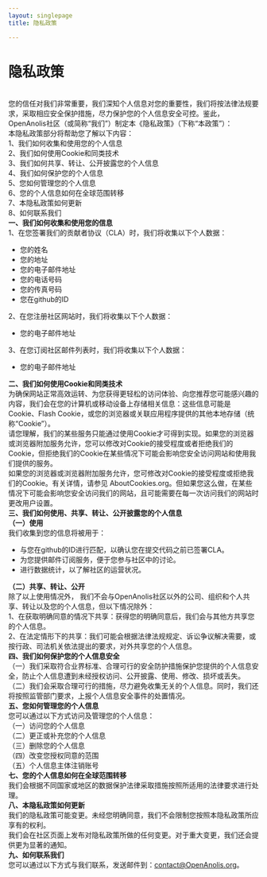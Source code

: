 ```yaml
---
layout: singlepage
title: 隐私政策

---
```


# 隐私政策


<br />您的信任对我们非常重要，我们深知个人信息对您的重要性，我们将按法律法规要求，采取相应安全保护措施，尽力保护您的个人信息安全可控。鉴此，OpenAnolis社区（或简称“我们”）制定本《隐私政策》（下称“本政策”）：<br />本隐私政策部分将帮助您了解以下内容：<br />1、我们如何收集和使用您的个人信息<br />2、我们如何使用Cookie和同类技术<br />3、我们如何共享、转让、公开披露您的个人信息<br />4、我们如何保护您的个人信息<br />5、您如何管理您的个人信息<br />6、您的个人信息如何在全球范围转移<br />7、本隐私政策如何更新<br />8、如何联系我们<br />**一、我们如何收集和使用您的信息**<br />1、在您签署我们的贡献者协议（CLA）时，我们将收集以下个人数据：

- 您的姓名<br />
- 您的地址<br />
- 您的电子邮件地址<br />
- 您的电话号码<br />
- 您的传真号码<br />
- 您在github的ID<br />

2、在您注册社区网站时，我们将收集以下个人数据：

- 您的电子邮件地址<br />

3、在您订阅社区邮件列表时，我们将收集以下个人数据：

- 您的电子邮件地址 <br />

**二、我们如何使用Cookie和同类技术**<br />为确保网站正常高效运转、为您获得更轻松的访问体验、向您推荐您可能感兴趣的内容，我们会在您的计算机或移动设备上存储相关信息：这些信息可能是Cookie、Flash Cookie，或您的浏览器或关联应用程序提供的其他本地存储（统称“Cookie”）。<br />请您理解，我们的某些服务只能通过使用Cookie才可得到实现。如果您的浏览器或浏览器附加服务允许，您可以修改对Cookie的接受程度或者拒绝我们的Cookie，但拒绝我们的Cookie在某些情况下可能会影响您安全访问网站和使用我们提供的服务。<br />如果您的浏览器或浏览器附加服务允许，您可修改对Cookie的接受程度或拒绝我们的Cookie。有关详情，请参见 AboutCookies.org。但如果您这么做，在某些情况下可能会影响您安全访问我们的网站，且可能需要在每一次访问我们的网站时更改用户设置。<br />**三、我们如何使用、共享、转让、公开披露您的个人信息**<br />**（一）使用**<br /> 我们收集到您的信息将被用于：

- 与您在github的ID进行匹配，以确认您在提交代码之前已签署CLA。<br />
- 为您提供邮件订阅服务，便于您参与社区中的讨论。<br />
- 进行数据统计，以了解社区的运营状况。<br />

**（二）共享、转让、公开**<br />除了以上使用情况外， 我们不会与OpenAnolis社区以外的公司、组织和个人共享、转让以及您的个人信息，但以下情况除外：<br />1、在获取明确同意的情况下共享：获得您的明确同意后，我们会与其他方共享您的个人信息。<br />2、在法定情形下的共享：我们可能会根据法律法规规定、诉讼争议解决需要，或按行政、司法机关依法提出的要求，对外共享您的个人信息。<br />**四、我们如何保护您的个人信息安全**<br />（一）我们采取符合业界标准、合理可行的安全防护措施保护您提供的个人信息安全，防止个人信息遭到未经授权访问、公开披露、使用、修改、损坏或丢失。<br />（二）我们会采取合理可行的措施，尽力避免收集无关的个人信息。同时，我们还将按照监管部门要求，上报个人信息安全事件的处置情况。<br />**五、您如何管理您的个人信息**<br />您可以通过以下方式访问及管理您的个人信息：<br />（一）访问您的个人信息<br />（二）更正或补充您的个人信息<br />（三）删除您的个人信息<br />（四）改变您授权同意的范围<br />（五）个人信息主体注销账号<br />**七、您的个人信息如何在全球范围转移**<br />我们会根据不同国家或地区的数据保护法律采取措施按照所适用的法律要求进行处理。<br />**八、本隐私政策如何更新**<br />我们的隐私政策可能变更。未经您明确同意，我们不会限制您按照本隐私政策所应享有的权利。<br />我们会在社区页面上发布对隐私政策所做的任何变更。对于重大变更，我们还会提供更为显著的通知。<br />**九、如何联系我们**<br />您可以通过以下方式与我们联系，发送邮件到：[contact@OpenAnolis.org](mailto:contact@OpenAnolis.org)。

